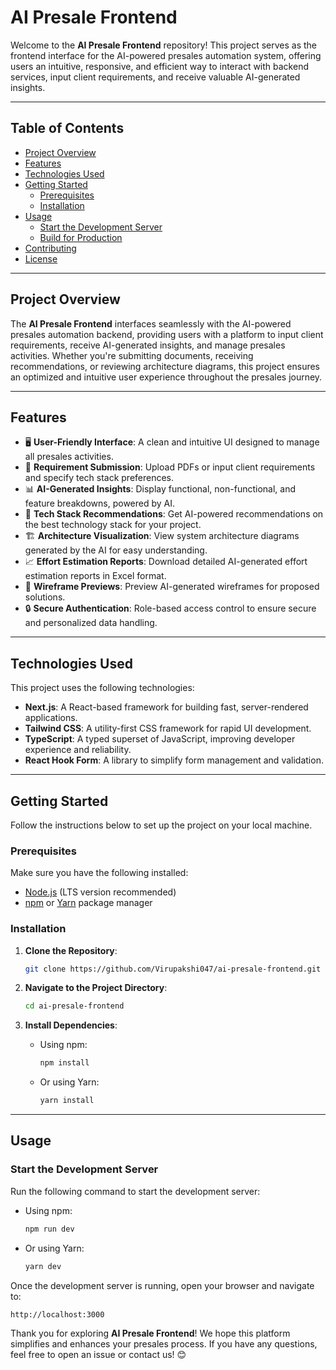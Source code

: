 # AI Presale Frontend

Welcome to the **AI Presale Frontend** repository! This project serves as the frontend interface for the AI-powered presales automation system, offering users an intuitive, responsive, and efficient way to interact with backend services, input client requirements, and receive valuable AI-generated insights.

---

## Table of Contents

- [Project Overview](#project-overview)
- [Features](#features)
- [Technologies Used](#technologies-used)
- [Getting Started](#getting-started)
  - [Prerequisites](#prerequisites)
  - [Installation](#installation)
- [Usage](#usage)
  - [Start the Development Server](#start-the-development-server)
  - [Build for Production](#build-for-production)
- [Contributing](#contributing)
- [License](#license)

---

## Project Overview

The **AI Presale Frontend** interfaces seamlessly with the AI-powered presales automation backend, providing users with a platform to input client requirements, receive AI-generated insights, and manage presales activities. Whether you're submitting documents, receiving recommendations, or reviewing architecture diagrams, this project ensures an optimized and intuitive user experience throughout the presales journey.

---

## Features

- 🖥️ **User-Friendly Interface**: A clean and intuitive UI designed to manage all presales activities.
- 📄 **Requirement Submission**: Upload PDFs or input client requirements and specify tech stack preferences.
- 📊 **AI-Generated Insights**: Display functional, non-functional, and feature breakdowns, powered by AI.
- 🔧 **Tech Stack Recommendations**: Get AI-powered recommendations on the best technology stack for your project.
- 🏗️ **Architecture Visualization**: View system architecture diagrams generated by the AI for easy understanding.
- 📈 **Effort Estimation Reports**: Download detailed AI-generated effort estimation reports in Excel format.
- 🎨 **Wireframe Previews**: Preview AI-generated wireframes for proposed solutions.
- 🔒 **Secure Authentication**: Role-based access control to ensure secure and personalized data handling.

---

## Technologies Used

This project uses the following technologies:

- **Next.js**: A React-based framework for building fast, server-rendered applications.
- **Tailwind CSS**: A utility-first CSS framework for rapid UI development.
- **TypeScript**: A typed superset of JavaScript, improving developer experience and reliability.
- **React Hook Form**: A library to simplify form management and validation.

---

## Getting Started

Follow the instructions below to set up the project on your local machine.

### Prerequisites

Make sure you have the following installed:

- [Node.js](https://nodejs.org/) (LTS version recommended)
- [npm](https://www.npmjs.com/) or [Yarn](https://yarnpkg.com/) package manager

### Installation

1. **Clone the Repository**:

   ```bash
   git clone https://github.com/Virupakshi047/ai-presale-frontend.git
   ```

2. **Navigate to the Project Directory**:

   ```bash
   cd ai-presale-frontend
   ```

3. **Install Dependencies**:

   - Using npm:

     ```bash
     npm install
     ```

   - Or using Yarn:

     ```bash
     yarn install
     ```

---

## Usage

### Start the Development Server

Run the following command to start the development server:

- Using npm:

  ```bash
  npm run dev
  ```

- Or using Yarn:

  ```bash
  yarn dev
  ```

Once the development server is running, open your browser and navigate to:

```
http://localhost:3000
```

Thank you for exploring **AI Presale Frontend**! We hope this platform simplifies and enhances your presales process. If you have any questions, feel free to open an issue or contact us! 😊
